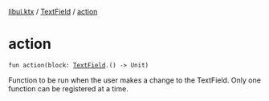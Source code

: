 [libui.ktx](../README.md) / [TextField](README.md) / [action](action.md)

# action

`fun action(block: `[`TextField`](README.md)`.() -> Unit)`

Function to be run when the user makes a change to the TextField.
Only one function can be registered at a time.


